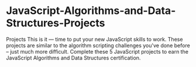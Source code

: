 # JavaScript-Algorithms-and-Data-Structures-Projects
Projects  This is it — time to put your new JavaScript skills to work. These projects are similar to the algorithm scripting challenges you've done before – just much more difficult.  Complete these 5 JavaScript projects to earn the JavaScript Algorithms and Data Structures certification.
